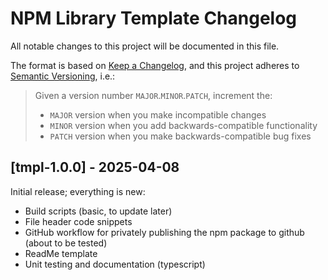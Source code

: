 # NPM Library Template Changelog

All notable changes to this project will be documented in this file.

The format is based on [Keep a Changelog](https://keepachangelog.com/en/1.0.0/),
and this project adheres to 
[Semantic Versioning](https://semver.org/spec/v2.0.0.html), i.e.:
> Given a version number `MAJOR`.`MINOR`.`PATCH`, increment the:
> - `MAJOR` version when you make incompatible changes
> - `MINOR` version when you add backwards-compatible functionality
> - `PATCH` version when you make backwards-compatible bug fixes


## [tmpl-1.0.0] - 2025-04-08

Initial release; everything is new:
- Build scripts (basic, to update later)
- File header code snippets
- GitHub workflow for privately publishing the npm package to github (about to
  be tested)
- ReadMe template
- Unit testing and documentation (typescript)